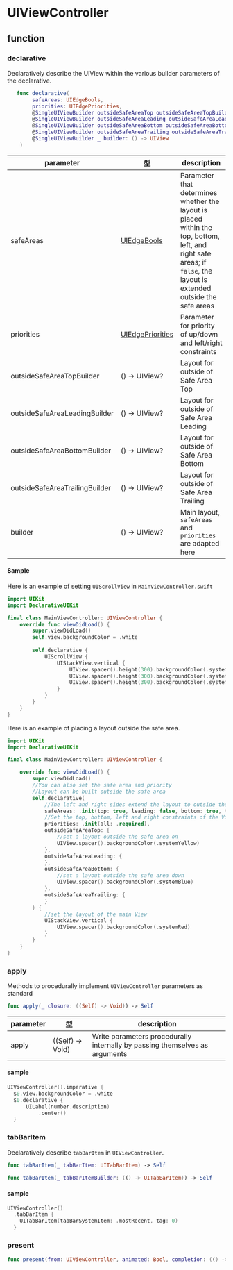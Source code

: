 # UIViewController

## function

### declarative

Declaratively describe the UIView within the various builder parameters of the declarative.

```swift
   func declarative(
        safeAreas: UIEdgeBools,
        priorities: UIEdgePriorities,
        @SingleUIViewBuilder outsideSafeAreaTop outsideSafeAreaTopBuilder: () -> UIView?,
        @SingleUIViewBuilder outsideSafeAreaLeading outsideSafeAreaLeadingBuilder: () -> UIView?,
        @SingleUIViewBuilder outsideSafeAreaBottom outsideSafeAreaBottomBuilder: () -> UIView?,
        @SingleUIViewBuilder outsideSafeAreaTrailing outsideSafeAreaTrailingBuilder: () -> UIView?,
        @SingleUIViewBuilder _ builder: () -> UIView
    )
```

|  parameter | 型 | description |
| ---- | ---- | ---- |
| safeAreas | [UIEdgeBools](parameter.md#uiedgebools) | Parameter that determines whether the layout is placed within the top, bottom, left, and right safe areas; if `false`, the layout is extended outside the safe areas |
| priorities | [UIEdgePriorities](parameter.md#uiedgepriorities) | Parameter for priority of up/down and left/right constraints |
| outsideSafeAreaTopBuilder | () -> UIView? | Layout for outside of Safe Area Top |
| outsideSafeAreaLeadingBuilder | () -> UIView? | Layout for outside of Safe Area Leading |
| outsideSafeAreaBottomBuilder | () -> UIView? | Layout for outside of Safe Area Bottom |
| outsideSafeAreaTrailingBuilder | () -> UIView? | Layout for outside of Safe Area Trailing |
| builder | () -> UIView? | Main layout, `safeAreas` and `priorities` are adapted here |

#### Sample

Here is an example of setting `UIScrollView` in `MainViewController.swift`

```swift 
import UIKit
import DeclarativeUIKit

final class MainViewController: UIViewController {
    override func viewDidLoad() {
        super.viewDidLoad()
        self.view.backgroundColor = .white
        
        self.declarative {
            UIScrollView {
                UIStackView.vertical {
                    UIView.spacer().height(300).backgroundColor(.systemRed)
                    UIView.spacer().height(300).backgroundColor(.systemGreen)
                    UIView.spacer().height(300).backgroundColor(.systemBlue)
                }
            }
        }
    }
}
```

Here is an example of placing a layout outside the safe area.

```swift 
import UIKit
import DeclarativeUIKit

final class MainViewController: UIViewController {

    override func viewDidLoad() {
        super.viewDidLoad()
        //You can also set the safe area and priority
        //Layout can be built outside the safe area
        self.declarative(
            //The left and right sides extend the layout to outside the safe area.
            safeAreas: .init(top: true, leading: false, bottom: true, trailing: false),
            //Set the top, bottom, left and right constraints of the View to priority.
            priorities: .init(all: .required),
            outsideSafeAreaTop: {
                //set a layout outside the safe area on
                UIView.spacer().backgroundColor(.systemYellow)
            },
            outsideSafeAreaLeading: {
            },
            outsideSafeAreaBottom: {
                //set a layout outside the safe area down
                UIView.spacer().backgroundColor(.systemBlue)
            },
            outsideSafeAreaTrailing: {
            }
        ) {
            //set the layout of the main View
            UIStackView.vertical {
                UIView.spacer().backgroundColor(.systemRed)
            }
        }
    }
}
```

### apply

Methods to procedurally implement `UIViewController` parameters as standard

```swift
func apply(_ closure: ((Self) -> Void)) -> Self
```

|  parameter | 型 | description |
| ---- | ---- | ---- |
| apply | ((Self) -> Void) | Write parameters procedurally internally by passing themselves as arguments |


#### sample
```swift
UIViewController().imperative {
  $0.view.backgroundColor = .white
  $0.declarative {
      UILabel(number.description)
          .center()
  }
```

### tabBarItem

Declaratively describe `tabBarItem` in `UIViewController`.

```swift
func tabBarItem(_ tabBarItem: UITabBarItem) -> Self

func tabBarItem(_ tabBarItemBuilder: (() -> UITabBarItem)) -> Self
```

#### sample

```swift
UIViewController()
  .tabBarItem {
    UITabBarItem(tabBarSystemItem: .mostRecent, tag: 0)
  }
```

### present

```swift
func present(from: UIViewController, animated: Bool, completion: (() -> Void)? = nil) -> Self
```
